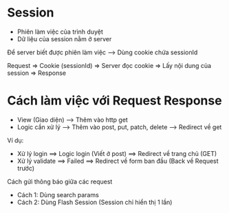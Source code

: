 # Session

- Phiên làm việc của trình duyệt
- Dữ liệu của session nằm ở server

Để server biết được phiên làm việc --> Dùng cookie chứa sessionId

Request => Cookie (sessionId) => Server đọc cookie => Lấy nội dung của session => Response

# Cách làm việc với Request Response

- View (Giao diện) --> Thêm vào http get
- Logic cần xử lý --> Thêm vào post, put, patch, delete --> Redirect về get

Ví dụ:

- Xử lý login ==> Logic login (Viết ở post) ==> Redirect về trang chủ (GET)
- Xử lý validate ==> Failed ==> Redirect về form ban đầu (Back về Request trước)

Cách gửi thông báo giữa các request

- Cách 1: Dùng search params
- Cách 2: Dùng Flash Session (Session chỉ hiển thị 1 lần)
